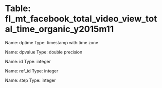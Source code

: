 Table: fl_mt_facebook_total_video_view_total_time_organic_y2015m11
==================================================================

Name: dptime
Type: timestamp with time zone

Name: dpvalue
Type: double precision

Name: id
Type: integer

Name: ref_id
Type: integer

Name: step
Type: integer

